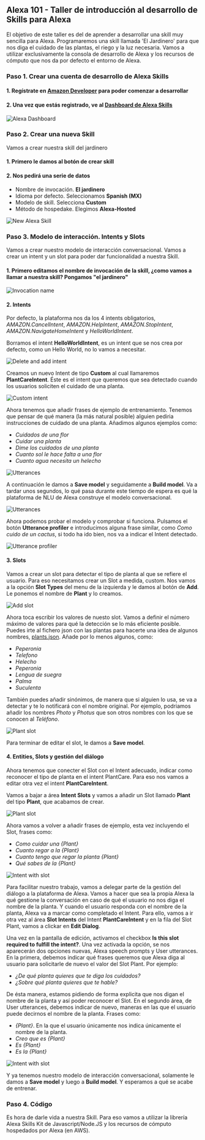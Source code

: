 ## Alexa 101 - Taller de introducción al desarrollo de Skills para Alexa

El objetivo de este taller es del de aprender a desarrollar una skill muy sencilla para Alexa. Programaremos una skill llamada 'El Jardinero' para que nos diga el cuidado de las plantas, el riego y la luz necesaria. Vamos a utilizar exclusivamente la consola de desarrollo de Alexa y los recursos de cómputo que nos da por defecto el entorno de Alexa.

### Paso 1. Crear una cuenta de desarrollo de Alexa Skills

#### 1. Regístrate en [Amazon Developer](developer.amazon.com) para poder comenzar a desarrollar
#### 2. Una vez que estás registrado, ve al [Dashboard de Alexa Skills](https://developer.amazon.com/alexa/console/ask)

![Alexa Dashboard](https://github.com/marianmoldovan/hola-alexa/blob/master/images/dashboard-alexa.png)


### Paso 2. Crear una nueva Skill

Vamos a crear nuestra skill del jardinero

#### 1. Primero le damos al botón de crear skill
#### 2. Nos pedirá una serie de datos
* Nombre de invocación. **El jardinero**
* Idioma por defecto. Seleccionamos **Spanish (MX)**
* Modelo de skill. Selecciona **Custom**
* Método de hospedake. Elegimos **Alexa-Hosted**

![New Alexa Skill](https://github.com/marianmoldovan/hola-alexa/blob/master/images/new-skill.jpg)

### Paso 3. Modelo de interacción. Intents y Slots

Vamos a crear nuestro modelo de interacción conversacional. Vamos a crear un intent y un slot para poder dar funcionalidad a nuestra Skill.

#### 1. Primero editamos el nombre de invocación de la skill, ¿como vamos a llamar a nuestra skill? Pongamos "el jardinero"

![Invocation name](https://github.com/marianmoldovan/hola-alexa/blob/master/images/invocation-name.png)

#### 2. Intents

Por defecto, la plataforma nos da los 4 intents obligatorios, *AMAZON.CancelIntent*, *AMAZON.HelpIntent*, *AMAZON.StopIntent*, *AMAZON.NavigateHomeIntent* y *HelloWorldIntent*.

Borramos el intent **HelloWorldIntent**, es un intent que se nos crea por defecto, como un Hello World, no lo vamos a necesitar.

![Delete and add intent](https://github.com/marianmoldovan/hola-alexa/blob/master/images/delete-add.png)

Creamos un nuevo Intent de tipo **Custom** al cual llamaremos **PlantCareIntent**. Éste es el intent que queremos que sea detectado cuando los usuarios soliciten el cuidado de una planta.

![Custom intent](https://github.com/marianmoldovan/hola-alexa/blob/master/images/custom-intent.png)

Ahora tenemos que añadir frases de ejemplo de entrenamiento. Tenemos que pensar de qué manera (la más natural posible) alguien pediria instrucciones de cuidado de una planta. Añadimos algunos ejemplos como:
* *Cuidados de una flor*
* *Cuidar una planta*
* *Dime los cuidados de una planta*
* *Cuanto sol le hace falta a una flor*
* *Cuanto agua necesita un helecho*

![Utterances](https://github.com/marianmoldovan/hola-alexa/blob/master/images/utterances.png)

A continuación le damos a **Save model** y seguidamente a **Build model**. Va a tardar unos segundos, lo qué pasa durante este tiempo de espera es qué la plataforma de NLU de Alexa construye el modelo conversacional.

![Utterances](https://github.com/marianmoldovan/hola-alexa/blob/master/images/save-build.png)

Ahora podemos probar el modelo y comprobar si funciona. Pulsamos el botón **Utterance profiler** e introducimos alguna frase similar, como *Como cuido de un cactus*, si todo ha ido bien, nos va a indicar el Intent detectado.

![Utterance profiler](https://github.com/marianmoldovan/hola-alexa/blob/master/images/utterance-profiler.png)

#### 3. Slots

Vamos a crear un slot para detectar el tipo de planta al que se refiere el usuario. Para eso necesitamos crear un Slot a medida, custom. Nos vamos a la opción **Slot Types** del menu de la izquierda y le damos al botón de **Add**. Le ponemos el nombre de **Plant** y lo creamos.

![Add slot](https://github.com/marianmoldovan/hola-alexa/blob/master/images/add-slot.png)

Ahora toca escribir los valores de nuesto slot. Vamos a definir el número máximo de valores para qué la detección se lo más eficiente posible. Puedes irte al fichero json con las plantas para hacerte una idea de algunos nombres, [plants.json](https://github.com/marianmoldovan/hola-alexa/blob/master/lambda/plants.js). Añade por lo menos algunos, como:
* *Peperonia*
* *Telefono*
* *Helecho*
* *Peperonia*
* *Lengua de suegra*
* *Palma*
* *Suculenta*

También puedes añadir sinónimos, de manera que si alguien lo usa, se va a detectar y te lo notificará con el nombre original. Por ejemplo, podriamos añadir los nombres *Photo* y *Photus* que son otros nombres con los que se conocen al *Teléfono*.

![Plant slot](https://github.com/marianmoldovan/hola-alexa/blob/master/images/plant-slot.png)

Para terminar de editar el slot, le damos a **Save model**.

#### 4. Entities, Slots y gestión del diálogo

Ahora tenemos que conecter el Slot con el Intent adecuado, indicar como reconocer el tipo de planta en el intent PlantCare. Para eso nos vamos a editar otra vez el intent **PlantCareIntent**.

Vamos a bajar a área **Intent Slots** y vamos a añadir un Slot llamado **Plant** del tipo **Plant**, que acabamos de crear.

![Plant slot](https://github.com/marianmoldovan/hola-alexa/blob/master/images/intent-slot.png)

Ahora vamos a volver a añadir frases de ejemplo, esta vez incluyendo el Slot, frases como:
* *Como cuidar una {Plant}*
* *Cuanto regar a la {Plant}*
* *Cuanto tengo que regar la planta {Plant}*
* *Qué sabes de la {Plant}*

![Intent with slot](https://github.com/marianmoldovan/hola-alexa/blob/master/images/intent-with-slot.png)

Para facilitar nuestro trabajo, vamos a delegar parte de la gestión del diálogo a la plataforma de Alexa. Vamos a hacer que sea la propia Alexa la qué gestione la conversación en caso de qué el usuario no nos diga el nombre de la planta. Y cuando el usuario responda con el nombre de la planta, Alexa va a marcar como completado el Intent. Para ello, vamos a ir otra vez al área **Slot Intents** del Intent **PlantCareIntent** y en la fila del Slot Plant, vamos a clickar en **Edit Dialog**.

Una vez en la pantalla de edición, activamos el checkbox **Is this slot required to fulfill the intent?**. Una vez activada la opción, se nos aparecerán dos opciones nuevas, Alexa speech prompts y User utterances. En la primera, debemos indicar qué frases queremos que Alexa diga al usuario para solicitarle de nuevo el valor del Slot Plant. Por ejemplo:
* *¿De qué planta quieres que te diga los cuidados?*
* *¿Sobre qué planta quieres que te hable?*

De ésta manera, estamos pidiendo de forma explicita que nos digan el nombre de la planta y así poder reconocer el Slot. En el segundo área, de User utterances, debemos indicar de nuevo, maneras en las que el usuario puede decirnos el nombre de la planta. Frases como:
* *{Plant}*. En la que el usuario únicamente nos indica únicamente el nombre de la planta.
* *Creo que es {Plant}*
* *Es {Plant}*
* *Es la {Plant}*

![Intent with slot](https://github.com/marianmoldovan/hola-alexa/blob/master/images/slot-filling.jpg)

Y ya tenemos nuestro modelo de interacción conversacional, solamente le damos a **Save model** y luego a **Build model**. Y esperamos a qué se acabe de entrenar.

### Paso 4. Código

Es hora de darle vida a nuestra Skill. Para eso vamos a utilizar la librería Alexa Skills Kit de Javascript/Node.JS y los recursos de cómputo hospedados por Alexa (en AWS).
